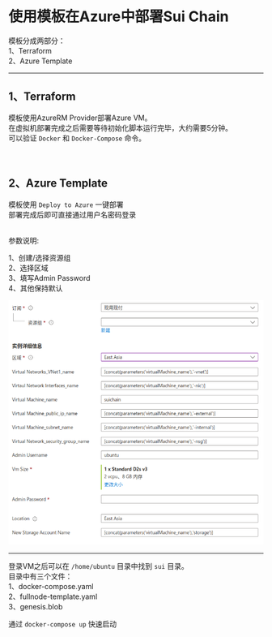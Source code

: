 # 使用模板在Azure中部署Sui Chain

模板分成两部分：<br>
1、Terraform<br>
2、Azure Template<br>

---


## 1、Terraform 

模板使用AzureRM Provider部署Azure VM。 <br>
在虚拟机部署完成之后需要等待初始化脚本运行完毕，大约需要5分钟。 <br>
可以验证 `Docker` 和 `Docker-Compose` 命令。 <br>  
<br>

## 2、Azure Template

模板使用 `Deploy to Azure` 一键部署 <br>
部署完成后即可直接通过用户名密码登录 <br>
<br>

参数说明: <br>

1、创建/选择资源组 <br>
2、选择区域 <br>
3、填写Admin Password <br>
4、其他保持默认 <br>

![parameters](./ARM/Pictures/arm.png)



---

登录VM之后可以在 `/home/ubuntu` 目录中找到 `sui` 目录。 <br>
目录中有三个文件：<br>
1、docker-compose.yaml <br>
2、fullnode-template.yaml <br>
3、genesis.blob <br>

通过 `docker-compose up` 快速启动 <br>